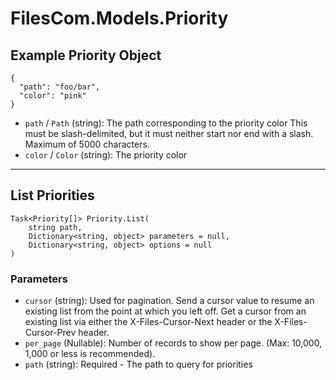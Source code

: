 # FilesCom.Models.Priority

## Example Priority Object

```
{
  "path": "foo/bar",
  "color": "pink"
}
```

* `path` / `Path`  (string): The path corresponding to the priority color This must be slash-delimited, but it must neither start nor end with a slash. Maximum of 5000 characters.
* `color` / `Color`  (string): The priority color


---

## List Priorities

```
Task<Priority[]> Priority.List(
    string path, 
    Dictionary<string, object> parameters = null,
    Dictionary<string, object> options = null
)
```

### Parameters

* `cursor` (string): Used for pagination.  Send a cursor value to resume an existing list from the point at which you left off.  Get a cursor from an existing list via either the X-Files-Cursor-Next header or the X-Files-Cursor-Prev header.
* `per_page` (Nullable<Int64>): Number of records to show per page.  (Max: 10,000, 1,000 or less is recommended).
* `path` (string): Required - The path to query for priorities
